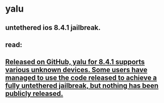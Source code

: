 # yalu
## untethered ios 8.4.1 jailbreak.

## read:
## [Released on GitHub, yalu for 8.4.1 supports various unknown devices. Some users have managed to use the code released to achieve a fully untethered jailbreak, but nothing has been publicly released.](https://www.theiphonewiki.com/wiki/Yalu#The_incomplete_8.4.1_yalu)
